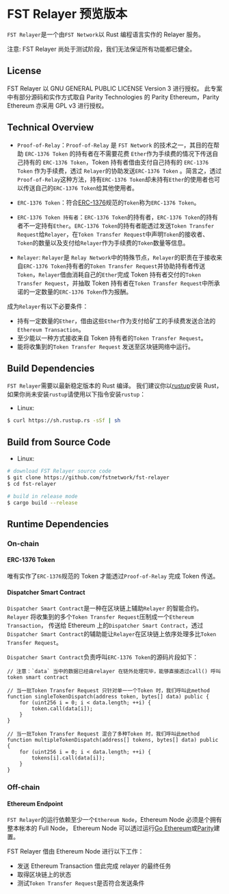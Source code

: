 # FST Relayer 预览版本

`FST Relayer`是一个由`FST Network`以 Rust 编程语言实作的 Relayer 服务。

注意: FST Relayer 尚处于测试阶段，我们无法保证所有功能都已健全。

## License

FST Relayer 以 GNU GENERAL PUBLIC LICENSE Version 3 进行授权。
此专案中有部分源码和实作方式取自 Parity Technologies 的 Parity Ethereum，Parity Ethereum 亦采用 GPL v3 进行授权。

## Technical Overview

- `Proof-of-Relay`：`Proof-of-Relay` 是 `FST Network` 的技术之一，其目的在帮助 `ERC-1376 Token` 的持有者在不需要花费 `Ether`作为手续费的情况下传送自己持有的 `ERC-1376 Token`，Token 持有者借由支付自己持有的 `ERC-1376 Token` 作为手续费，透过 `Relayer`的协助发送`ERC-1376 Token` 。简言之，透过`Proof-of-Relay`这种方法，持有`ERC-1376 Token`却未持有`Ether`的使用者也可以传送自己的`ERC-1376 Token`给其他使用者。

- `ERC-1376 Token`：符合[ERC-1376](https://github.com/fstnetwork/EIPs/blob/master/EIPS/eip-1376.md)规范的`Token`称为`ERC-1376 Token`。

- `ERC-1376 Token 持有者`：`ERC-1376 Token`的持有者，`ERC-1376 Token`的持有者不一定持有`Ether`。`ERC-1376 Token`的持有者能透过发送`Token Transfer Request`给`Relayer`，在`Token Transfer Request`中声明`Token`的接收者、`Token`的数量以及支付给`Relayer`作为手续费的`Token`数量等信息。

- `Relayer`: `Relayer`是 `Relay Network`中的特殊节点，`Relayer`的职责在于接收来自`ERC-1376 Token`持有者的`Token Transfer Request`并协助持有者传送`Token`，`Relayer`借由消耗自己的`Ether`完成 Token 持有者交付的`Token Transfer Request`，并抽取 Token 持有者在`Token Transfer Request`中所承诺的一定数量的`ERC-1376 Token`作为报酬。

成为`Relayer`有以下必要条件：

- 持有一定数量的`Ether`，借由这些`Ether`作为支付给矿工的手续费发送合法的`Ethereum Transaction`。
- 至少能以一种方式接收来自 Token 持有者的`Token Transfer Request`。
- 能将收集到的`Token Transfer Request` 发送至区块链网络中运行。

## Build Dependencies

`FST Relayer`需要以最新稳定版本的 Rust 编译。
我们建议你以[rustup](https://www.rustup.rs/)安装 Rust，如果你尚未安装`rustup`请使用以下指令安装`rustup`：

- Linux:

```bash
$ curl https://sh.rustup.rs -sSf | sh
```

## Build from Source Code

- Linux:

```bash
# download FST Relayer source code
$ git clone https://github.com/fstnetwork/fst-relayer
$ cd fst-relayer

# build in release mode
$ cargo build --release
```

## Runtime Dependencies

### On-chain

#### ERC-1376 Token

唯有实作了`ERC-1376`规范的 Token 才能透过`Proof-of-Relay` 完成 Token 传送。

#### Dispatcher Smart Contract

`Dispatcher Smart Contract`是一种在区块链上辅助`Relayer` 的智能合约。`Relayer` 将收集到的多个`Token Transfer Request`压制成一个`Ethereum Transaction`，
传送给 Ethereum 上的`Dispatcher Smart Contract`，透过`Dispatcher Smart Contract`的辅助能让`Relayer`在区块链上依序处理多比`Token Transfer Request`。

`Dispatcher Smart Contract`负责呼叫`ERC-1376 Token`的源码片段如下：

```solidity
// 注意：`data` 当中的数据已经由relayer 在链外处理完毕，能够直接透过call() 呼叫token smart contract

// 当一批Token Transfer Request 只针对单一一个Token 时，我们呼叫此method
function singleTokenDispatch(address token, bytes[] data) public {
    for (uint256 i = 0; i < data.length; ++i) {
        token.call(data[i]);
    }
}

// 当一批Token Transfer Request 混合了多种Token 时，我们呼叫此method
function multipleTokenDispatch(address[] tokens, bytes[] data) public {
    for (uint256 i = 0; i < data.length; ++i) {
        tokens[i].call(data[i]);
    }
}
```

### Off-chain

#### Ethereum Endpoint

`FST Relayer`的运行依赖至少一个`Ethereum Node`，Ethereum Node 必须是个拥有整本帐本的 Full Node，
Ethereum Node 可以透过运行[Go Ethereum](https://github.com/ethereum/go-ethereum/)或[Parity](https://github.com/paritytech/parity-ethereum/)建置。

FST Relayer 借由 Ethereum Node 进行以下工作：

- 发送 Ethereum Transaction 借此完成 relayer 的最终任务
- 取得区块链上的状态
- 测试`Token Transfer Request`是否符合发送条件
